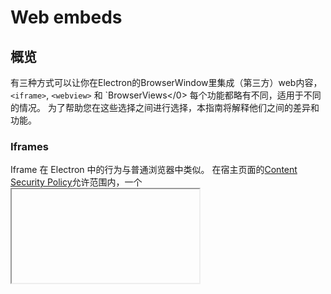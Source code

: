 # Web embeds

## 概览

有三种方式可以让你在Electron的</code>BrowserWindow</code>里集成（第三方）web内容，`<iframe>`, `<webview>` 和 `BrowserViews</0> 每个功能都略有不同，适用于不同的情况。 为了帮助您在这些选择之间进行选择，本指南将解释他们之间的差异和功能。</p>

<h3 spaces-before="0">Iframes</h3>

<p spaces-before="0">Iframe 在 Electron 中的行为与普通浏览器中类似。 在宿主页面的<a href="https://developer.mozilla.org/en-US/docs/Web/HTTP/CSP">Content Security Policy</a>允许范围内，一个<code><iframe>`元素能在页面上显示外部网页。 为了限制iframe标签中站点的功能，建议使用</a>的

`sandbox` 属性，并且仅允许您想要支持的功能。</p> 



### WebView



> 重要提示： [我们不建议您使用 WebView](../api/webview-tag.md#warning)，因为这个标签会发生剧烈的结构变化，可能会影响您应用程序的稳定性。 考虑切换到其他选择，如 `iframe` 和Electron的 `BrowserView`，或避免嵌入式内容 设计的架构。

[WebViews](../api/webview-tag.md)基于 Chromium 的 WebView，不被 Electron 明确支持。 我们不能保证WebView API 在未来版本的 Electron 中仍然可用。 这就是为什么如果您想要使用`<webview>`标签，您需要在`BrowserWindow` 的 `webPreferences` 中设置 `webviewTag` 为 `true`。

WebView是一个自定义元素 (`<webview>`)，仅在 Electron 内工作。 它们以 "进程外 iframe" 实现。 这意味着所有与 `<webview>` 的通信都是异步使用 IPC 进行的。 `<webview>`元素有许多自定义方法和事件，类似于`webContents`，使您能够更多地控制内容。

与 `<iframe>`，`<webview>` 相比往往稍慢，但在加载和与第三方内容通信以及处理各种事件方面提供了更大的控制。



### BrowserView

[BrowserViews](../api/browser-view.md) 不是 DOM 的一部分，而是由主进程创建和控制。 它们只是现有窗口之上的另一层 Web 内容。 这意味着它们与您自己的 `BrowserWindow` 内容完全分离，并且它们的位置不受 DOM 或 CSS 的控制，而是通过在主进程中设置边界来控制其位置。 相反，它通过在主进程中设置界面来控制 。

BrowserViews 提供对其内容的最大控制，因为它们实现 `webContents` 的方式与 `BrowserWindow` 实现内容的方式类似。 但是，由于 `BrowserViews` 不是 DOM 的一部分，而是覆盖在它们之上，因此您必须手动管理它们的位置。
